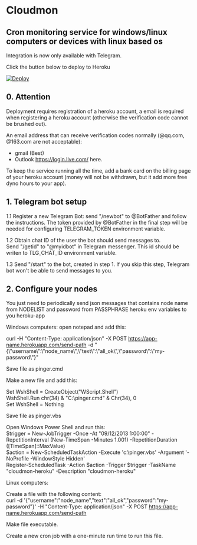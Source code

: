 # Cloudmon
## Cron monitoring service for windows/linux computers or devices with linux based os

Integration is now only available with Telegram.

Click the button below to deploy to Heroku

[![Deploy](https://www.herokucdn.com/deploy/button.png)](https://heroku.com/deploy)


## 0. Attention

Deployment requires registration of a heroku account, a email is required when registering a heroku account (otherwise the verification code cannot be brushed out). 

An email address that can receive verification codes normally (@qq.com, @163.com are not acceptable):
- gmail (Best) 
- Outlook <https://login.live.com/> here.

To keep the service running all the time, add a bank card on the billing page of your heroku account (money will not be withdrawn, but it add more free dyno hours to your app).

## 1. Telegram bot setup

1.1 Register a new Telegram Bot: send "/newbot" to @BotFather and follow the instructions. The token provided by @BotFather in the final step will be needed for configuring TELEGRAM_TOKEN environment variable.

1.2 Obtain chat ID of the user the bot should send messages to. <br />
Send "/getid" to "@myidbot" in Telegram messenger. This id should be writen to TLG_CHAT_ID environment variable.

1.3 Send "/start" to the bot, created in step 1. If you skip this step, Telegram bot won't be able to send messages to you.

## 2. Configure your nodes

You just need to periodically send json messages that contains node name from NODELIST and password from PASSPHRASE heroku env variables to you heroku-app

Windows computers: open notepad and add this: 

curl -H "Content-Type: application/json" -X POST https://app-name.herokuapp.com/send-path -d "{\\"username\\":\\"node_name\\",\\"text\\":\\"all_ok\\",\\"password\\":\\"my-password\\"}"

Save file as pinger.cmd

Make a new file and add this:

Set WshShell = CreateObject("WScript.Shell")<br />
WshShell.Run chr(34) & "C:\pinger.cmd" & Chr(34), 0<br />
Set WshShell = Nothing

Save file as pinger.vbs

Open Windows Power Shell and run this:<br />
$trigger = New-JobTrigger -Once -At "09/12/2013 1:00:00" -RepetitionInterval (New-TimeSpan -Minutes 1.001) -RepetitionDuration ([TimeSpan]::MaxValue)<br />
$action = New-ScheduledTaskAction -Execute 'c:\pinger.vbs' -Argument '-NoProfile -WindowStyle Hidden'<br />
Register-ScheduledTask -Action $action -Trigger $trigger -TaskName "cloudmon-heroku" -Description "cloudmon-heroku"


Linux computers:

Create a file with the following content:<br />
curl -d '{"username":"node_name","text":"all_ok","password":"my-password"}' -H "Content-Type: application/json" -X POST https://app-name.herokuapp.com/send-path<br />

Make file executable.

Create a new cron job with a one-minute run time to run this file.
